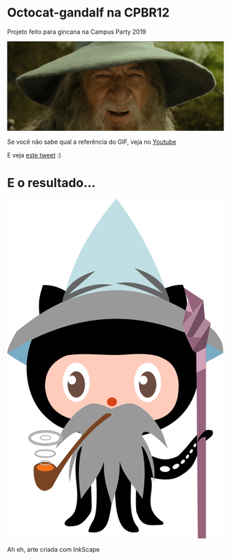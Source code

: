 # Octocat-gandalf na CPBR12

Projeto feito para gincana na Campus Party 2019

![](gandalf.gif)

Se você não sabe qual a referência do GIF, veja no [Youtube](https://www.youtube.com/watch?v=G1IbRujko-A)

E veja [este tweet](https://twitter.com/ovflowd/status/1096571605763928065) :)

# E o resultado... 

![](octo-gandalf.png)


Ah eh, arte criada com InkScape